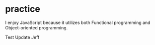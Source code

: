 # practice
I enjoy JavaScript because it utilizes both Functional programming and Object-oriented programming.

Test Update Jeff